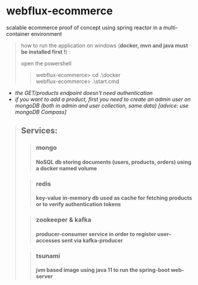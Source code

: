 # webflux-ecommerce
scalable ecommerce proof of concept using spring reactor in a multi-container environment

>how to run the application on windows (**docker, mvn and java must be installed first !**) :
>
> open the powershell
>> webflux-ecommerce> cd .\docker\
>> webflux-ecommerce> .\start.cmd

- _the GET/products endpoint doesn't need authentication_
- _if you want to add a product, first you need to create an admin user on mongoDB 
(both in admin and user collection, same data) [advice: use mongoDB Compass]_

> ## Services:
>
> >### mongo
>> #### NoSQL db storing documents (users, products, orders) using a docker named volume
>
>> ### redis
>> #### key-value in-memory db used as cache for fetching products or to verify authentication tokens
>
>> ### zookeeper & kafka 
>> #### producer-consumer service in order to register user-accesses sent via kafka-producer 
>
>> ### tsunami 
>> #### jvm based image using java 11 to run the spring-boot web-server

 
